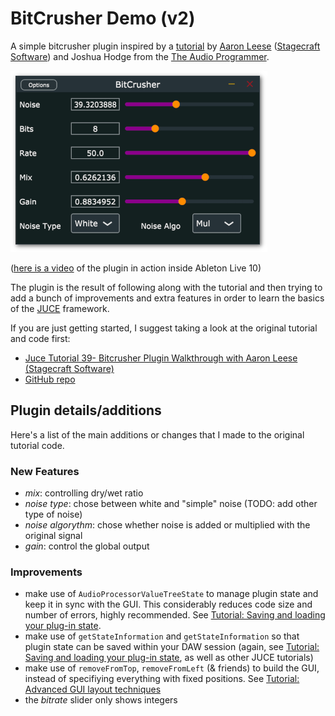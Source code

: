 # BitCrusher Demo (v2)

A simple bitcrusher plugin inspired by a [tutorial](https://www.youtube.com/watch?v=1PLn8IAKEb4) by [Aaron Leese](https://twitter.com/Stagecraft_SW) ([Stagecraft Software](http://www.stagecraftsoftware.com/)) and Joshua Hodge from the [The Audio Programmer](https://www.youtube.com/channel/UCpKb02FsH4WH4X_2xhIoJ1A/about). 

![BitCrusher-Screenshot](screenshot.png)

([here is a video](https://www.youtube.com/watch?v=J3EUkRGO0v8) of the plugin in action inside Ableton Live 10)

The plugin is the result of following along with the tutorial and then trying to add a bunch of improvements and extra features in order to learn the basics of the [JUCE](https://juce.com/) framework. 

If you are just getting started, I suggest taking a look at the original tutorial and code first: 

* [Juce Tutorial 39- Bitcrusher Plugin Walkthrough with Aaron Leese (Stagecraft Software)](https://www.youtube.com/watch?v=1PLn8IAKEb4) 
* [GitHub repo](https://github.com/theaudioprogrammer/bitcrusherDemo)

## Plugin details/additions

Here's a list of the main additions or changes that I made to the original tutorial code. 

### New Features

* _mix_: controlling dry/wet ratio 
* _noise type_: chose between white and "simple" noise (TODO: add other type of noise)
* _noise algorythm_: chose whether noise is added or multiplied with the original signal
* _gain_: control the global output

### Improvements

* make use of `AudioProcessorValueTreeState` to manage plugin state and keep it in sync with the GUI. This considerably reduces code size and number of errors, highly recommended. See [Tutorial: Saving and loading your plug-in state](https://docs.juce.com/master/tutorial_audio_processor_value_tree_state.html).
* make use of `getStateInformation` and `getStateInformation` so that plugin state can be saved within your DAW session (again, see [Tutorial: Saving and loading your plug-in state](https://docs.juce.com/master/tutorial_audio_processor_value_tree_state.html), as well as other JUCE tutorials)
* make use of `removeFromTop`, `removeFromLeft` (& friends) to build the GUI, instead of specifiying everything with fixed positions. See [Tutorial: Advanced GUI layout techniques](https://docs.juce.com/master/tutorial_rectangle_advanced.html)
* the _bitrate_ slider only shows integers
